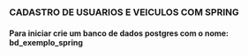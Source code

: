 ### CADASTRO DE USUARIOS E VEICULOS COM SPRING

#### Para iniciar crie um banco de dados postgres com o nome: bd_exemplo_spring